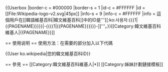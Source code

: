 {{Userbox
  |border-c = #000000
  |border-s = 1
  |id-c     = #FFFFFF
  |id       = [[File:Wikipedia-logo-v2.svg|45px]]
  |info-s   = 9
  |info-c   = #FFFFFF
  |info     = 這個用戶在[[韓語維基百科|韓文維基百科]]中的ID是'''[[:ko:사용자:{{{1|{{PAGENAME}}}}}|-{{{{1|{{PAGENAME}}}}}}-]]'''。}}<includeonly>[[Category:韓文維基百科維基人|{{PAGENAME}}]]</includeonly>
<noinclude>

== 使用说明 ==
使用方法：在需要的部分加入以下代碼

<nowiki>{{User ko.wikipedia|您的韓文維基百科ID}}</nowiki>

== 參見 ==
[[Category:韓文維基百科維基人|*]]
[[Category:姊妹計劃鏈接模板]]
</noinclude>